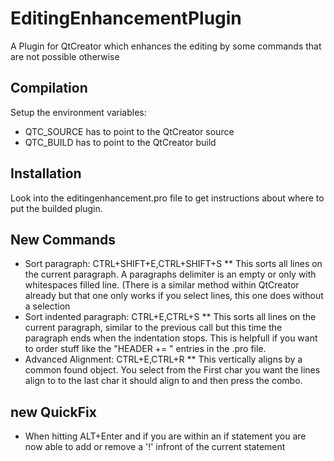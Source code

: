 # EditingEnhancementPlugin
A Plugin for QtCreator which enhances the editing by some commands that are not possible otherwise

## Compilation
Setup the environment variables:
* QTC_SOURCE has to point to the QtCreator source
* QTC_BUILD has to point to the QtCreator build

## Installation
Look into the editingenhancement.pro file to get instructions about where to put the builded plugin.

## New Commands
* Sort paragraph: CTRL+SHIFT+E,CTRL+SHIFT+S
** This sorts all lines on the current paragraph. A paragraphs delimiter is an empty or only with whitespaces filled line. (There is a similar method within QtCreator already but that one only works if you select lines, this one does
without a selection
* Sort indented paragraph: CTRL+E,CTRL+S
** This sorts all lines on the current paragraph, similar to the previous call but this time the paragraph ends when the indentation stops. This is helpfull if you want to order stuff like the "HEADER += \" entries in the .pro file.
* Advanced Alignment: CTRL+E,CTRL+R
** This vertically aligns by a common found object. You select from the First char you want the lines align to to the last char it should align to and then press the combo.

## new QuickFix
* When hitting ALT+Enter and if you are within an if statement you are now able to add or remove a '!' infront of the current statement


